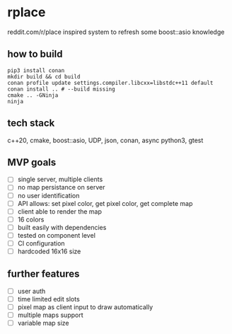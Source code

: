 # rplace

reddit.com/r/place inspired system to refresh some boost::asio knowledge

## how to build

```shell
pip3 install conan
mkdir build && cd build
conan profile update settings.compiler.libcxx=libstdc++11 default
conan install .. # --build missing
cmake .. -GNinja
ninja
```

## tech stack

c++20, cmake, boost::asio, UDP, json, conan, async python3, gtest

## MVP goals
- [ ] single server, multiple clients
- [ ] no map persistance on server
- [ ] no user identification
- [ ] API allows: set pixel color, get pixel color, get complete map
- [ ] client able to render the map
- [ ] 16 colors
- [ ] built easily with dependencies
- [ ] tested on component level
- [ ] CI configuration
- [ ] hardcoded 16x16 size

## further features
- [ ] user auth
- [ ] time limited edit slots
- [ ] pixel map as client input to draw automatically
- [ ] multiple maps support
- [ ] variable map size